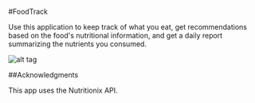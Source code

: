 #FoodTrack

Use this application to keep track of what you eat, get recommendations based on the food's nutritional information, and get a daily report summarizing the nutrients you consumed. 

![alt tag](https://cloud.githubusercontent.com/assets/16930791/21409695/dde7a74a-c798-11e6-94e4-d02cbb763a7f.jpg)

##Acknowledgments

This app uses the Nutritionix API. 
